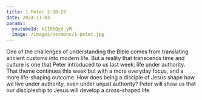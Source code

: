 ```yaml
---
title: 1 Peter 2:18-25
date: 2024-11-03
params:
  youtubeId: kII06Qyd_yM
  image: /images/sermons/1-peter.jpg
---
```


One of the challenges of understanding the Bible comes from translating ancient customs into modern life. But a reality that transcends time and culture is one that Peter introduced to us last week: life under authority. That theme continues this week but with a more everyday focus, and a more life-shaping outcome. How does being a disciple of Jesus shape how we live under authority, even under unjust authority? Peter will show us that our discipleship to Jesus will develop a cross-shaped life.
